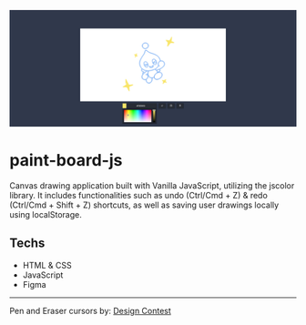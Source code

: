 ![Preview](./.github/preview.jpg)

# paint-board-js

Canvas drawing application built with Vanilla JavaScript, utilizing the jscolor library. It includes functionalities such as undo (Ctrl/Cmd + Z) & redo (Ctrl/Cmd + Shift + Z) shortcuts, as well as saving user drawings locally using localStorage.

## Techs

- HTML & CSS
- JavaScript
- Figma

---

Pen and Eraser cursors by: [Design Contest](http://www.designcontest.com)
